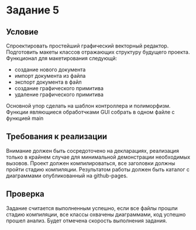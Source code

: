 # Задание 5
## Условие
Спроектировать простейший графический векторный редактор. Подготовить
макеты классов отражающих структуру будущего проекта.
Функционал для макетирования следующй:

- создание нового документа
- импорт документа из файла
- экспорт документа в файл
- создание графического примитива
- удаление графического примитива

Основной упор сделать на шаблон контроллера и полиморфизм. Функции
являющиеся обработчками GUI собрать в одном файле с функцией main

## Требования к реализации
Внимание должен быть сосредоточено на декларациях, реализация только
в крайнем случае для минимальной демонстрации необходимых вызовов.
Проект должен компилироваться, все заголовки должны пройти стадию
компиляции.
Результатом работы должен быть каталог с диаграммами опубликованный
на github-pages.

## Проверка
Задание считается выполненным успешно, если все файлы прошли стадию
компиляции, все классы охвачены диаграммами, код успешно прошел
анализ.
Будет отмечена скорость выполнения задания.
